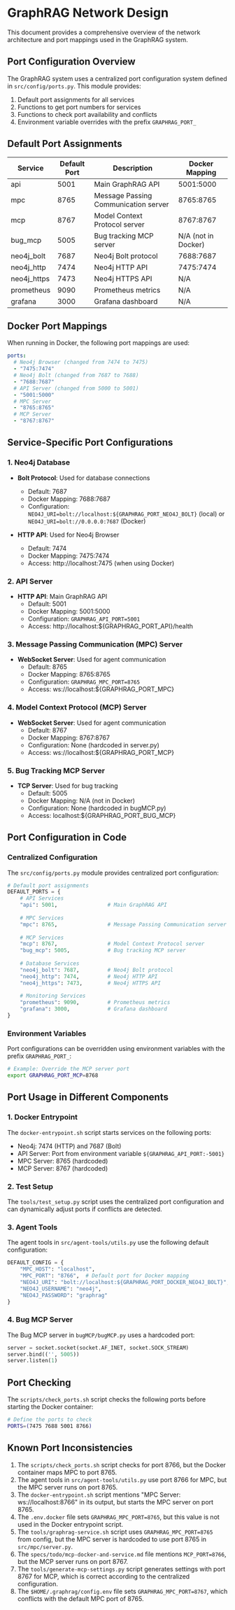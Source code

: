# GraphRAG Network Design

This document provides a comprehensive overview of the network architecture and port mappings used in the GraphRAG system.

## Port Configuration Overview

The GraphRAG system uses a centralized port configuration system defined in `src/config/ports.py`. This module provides:

1. Default port assignments for all services
2. Functions to get port numbers for services
3. Functions to check port availability and conflicts
4. Environment variable overrides with the prefix `GRAPHRAG_PORT_`

## Default Port Assignments

| Service | Default Port | Description | Docker Mapping |
|---------|-------------|-------------|----------------|
| api | 5001 | Main GraphRAG API | 5001:5000 |
| mpc | 8765 | Message Passing Communication server | 8765:8765 |
| mcp | 8767 | Model Context Protocol server | 8767:8767 |
| bug_mcp | 5005 | Bug tracking MCP server | N/A (not in Docker) |
| neo4j_bolt | 7687 | Neo4j Bolt protocol | 7688:7687 |
| neo4j_http | 7474 | Neo4j HTTP API | 7475:7474 |
| neo4j_https | 7473 | Neo4j HTTPS API | N/A |
| prometheus | 9090 | Prometheus metrics | N/A |
| grafana | 3000 | Grafana dashboard | N/A |

## Docker Port Mappings

When running in Docker, the following port mappings are used:

```yaml
ports:
  # Neo4j Browser (changed from 7474 to 7475)
  - "7475:7474"
  # Neo4j Bolt (changed from 7687 to 7688)
  - "7688:7687"
  # API Server (changed from 5000 to 5001)
  - "5001:5000"
  # MPC Server
  - "8765:8765"
  # MCP Server
  - "8767:8767"
```

## Service-Specific Port Configurations

### 1. Neo4j Database

- **Bolt Protocol**: Used for database connections
  - Default: 7687
  - Docker Mapping: 7688:7687
  - Configuration: `NEO4J_URI=bolt://localhost:${GRAPHRAG_PORT_NEO4J_BOLT}` (local) or `NEO4J_URI=bolt://0.0.0.0:7687` (Docker)

- **HTTP API**: Used for Neo4j Browser
  - Default: 7474
  - Docker Mapping: 7475:7474
  - Access: http://localhost:7475 (when using Docker)

### 2. API Server

- **HTTP API**: Main GraphRAG API
  - Default: 5001
  - Docker Mapping: 5001:5000
  - Configuration: `GRAPHRAG_API_PORT=5001`
  - Access: http://localhost:${GRAPHRAG_PORT_API}/health

### 3. Message Passing Communication (MPC) Server

- **WebSocket Server**: Used for agent communication
  - Default: 8765
  - Docker Mapping: 8765:8765
  - Configuration: `GRAPHRAG_MPC_PORT=8765`
  - Access: ws://localhost:${GRAPHRAG_PORT_MPC}

### 4. Model Context Protocol (MCP) Server

- **WebSocket Server**: Used for agent communication
  - Default: 8767
  - Docker Mapping: 8767:8767
  - Configuration: None (hardcoded in server.py)
  - Access: ws://localhost:${GRAPHRAG_PORT_MCP}

### 5. Bug Tracking MCP Server

- **TCP Server**: Used for bug tracking
  - Default: 5005
  - Docker Mapping: N/A (not in Docker)
  - Configuration: None (hardcoded in bugMCP.py)
  - Access: localhost:${GRAPHRAG_PORT_BUG_MCP}

## Port Configuration in Code

### Centralized Configuration

The `src/config/ports.py` module provides centralized port configuration:

```python
# Default port assignments
DEFAULT_PORTS = {
    # API Services
    "api": 5001,                # Main GraphRAG API
    
    # MPC Services
    "mpc": 8765,                # Message Passing Communication server
    
    # MCP Services
    "mcp": 8767,                # Model Context Protocol server
    "bug_mcp": 5005,            # Bug tracking MCP server
    
    # Database Services
    "neo4j_bolt": 7687,         # Neo4j Bolt protocol
    "neo4j_http": 7474,         # Neo4j HTTP API
    "neo4j_https": 7473,        # Neo4j HTTPS API
    
    # Monitoring Services
    "prometheus": 9090,         # Prometheus metrics
    "grafana": 3000,            # Grafana dashboard
}
```

### Environment Variables

Port configurations can be overridden using environment variables with the prefix `GRAPHRAG_PORT_`:

```bash
# Example: Override the MCP server port
export GRAPHRAG_PORT_MCP=8768
```

## Port Usage in Different Components

### 1. Docker Entrypoint

The `docker-entrypoint.sh` script starts services on the following ports:

- Neo4j: 7474 (HTTP) and 7687 (Bolt)
- API Server: Port from environment variable `${GRAPHRAG_API_PORT:-5001}`
- MPC Server: 8765 (hardcoded)
- MCP Server: 8767 (hardcoded)

### 2. Test Setup

The `tools/test_setup.py` script uses the centralized port configuration and can dynamically adjust ports if conflicts are detected.

### 3. Agent Tools

The agent tools in `src/agent-tools/utils.py` use the following default configuration:

```python
DEFAULT_CONFIG = {
    "MPC_HOST": "localhost",
    "MPC_PORT": "8766",  # Default port for Docker mapping
    "NEO4J_URI": "bolt://localhost:${GRAPHRAG_PORT_DOCKER_NEO4J_BOLT}",  # Default port for Docker mapping
    "NEO4J_USERNAME": "neo4j",
    "NEO4J_PASSWORD": "graphrag"
}
```

### 4. Bug MCP Server

The Bug MCP server in `bugMCP/bugMCP.py` uses a hardcoded port:

```python
server = socket.socket(socket.AF_INET, socket.SOCK_STREAM)
server.bind(('', 5005))
server.listen(1)
```

## Port Checking

The `scripts/check_ports.sh` script checks the following ports before starting the Docker container:

```bash
# Define the ports to check
PORTS=(7475 7688 5001 8766)
```

## Known Port Inconsistencies

1. The `scripts/check_ports.sh` script checks for port 8766, but the Docker container maps MPC to port 8765.
2. The agent tools in `src/agent-tools/utils.py` use port 8766 for MPC, but the MPC server runs on port 8765.
3. The `docker-entrypoint.sh` script mentions "MPC Server: ws://localhost:8766" in its output, but starts the MPC server on port 8765.
4. The `.env.docker` file sets `GRAPHRAG_MPC_PORT=8765`, but this value is not used in the Docker entrypoint script.
5. The `tools/graphrag-service.sh` script uses `GRAPHRAG_MPC_PORT=8765` from config, but the MPC server is hardcoded to use port 8765 in `src/mpc/server.py`.
6. The `specs/todo/mcp-docker-and-service.md` file mentions `MCP_PORT=8766`, but the MCP server runs on port 8767.
7. The `tools/generate-mcp-settings.py` script generates settings with port 8767 for MCP, which is correct according to the centralized configuration.
8. The `$HOME/.graphrag/config.env` file sets `GRAPHRAG_MPC_PORT=8767`, which conflicts with the default MPC port of 8765.
